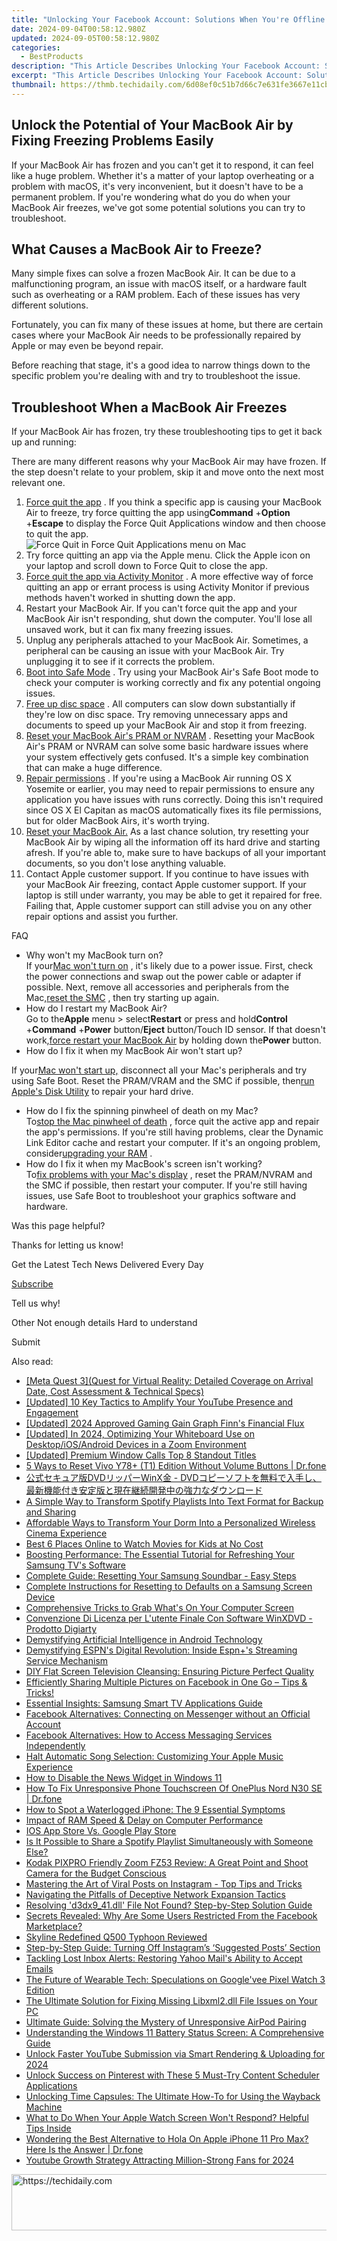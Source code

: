 ```yaml
---
title: "Unlocking Your Facebook Account: Solutions When You're Offline!"
date: 2024-09-04T00:58:12.980Z
updated: 2024-09-05T00:58:12.980Z
categories:
  - BestProducts
description: "This Article Describes Unlocking Your Facebook Account: Solutions When You're Offline!"
excerpt: "This Article Describes Unlocking Your Facebook Account: Solutions When You're Offline!"
thumbnail: https://thmb.techidaily.com/6d08ef0c51b7d66c7e631fe3667e11cb568cec8b149ae12a4fa97fbfe5c6637e.jpg
---
```


## Unlock the Potential of Your MacBook Air by Fixing Freezing Problems Easily
 If your MacBook Air has frozen and you can't get it to respond, it can feel like a huge problem. Whether it's a matter of your laptop overheating or a problem with macOS, it's very inconvenient, but it doesn't have to be a permanent problem. If you're wondering what do you do when your MacBook Air freezes, we've got some potential solutions you can try to troubleshoot.

## What Causes a MacBook Air to Freeze?

 Many simple fixes can solve a frozen MacBook Air. It can be due to a malfunctioning program, an issue with macOS itself, or a hardware fault such as overheating or a RAM problem. Each of these issues has very different solutions.

 Fortunately, you can fix many of these issues at home, but there are certain cases where your MacBook Air needs to be professionally repaired by Apple or may even be beyond repair.

 Before reaching that stage, it's a good idea to narrow things down to the specific problem you're dealing with and try to troubleshoot the issue.

## Troubleshoot When a MacBook Air Freezes

 If your MacBook Air has frozen, try these troubleshooting tips to get it back up and running:  

 There are many different reasons why your MacBook Air may have frozen. If the step doesn't relate to your problem, skip it and move onto the next most relevant one.

1. [Force quit the app](https://www.lifewire.com/control-alt-delete-on-a-mac-5096886) . If you think a specific app is causing your MacBook Air to freeze, try force quitting the app using**Command** +**Option** +**Escape** to display the Force Quit Applications window and then choose to quit the app.  
![Force Quit in Force Quit Applications menu on Mac](https://www.lifewire.com/thmb/y7dNJmkYLJuA_PGAjxryKvoc20c=/1500x0/filters:no_upscale():max_bytes(150000):strip_icc():format(webp)/001_unfreeze-macbook-air-5120328-1482082fe110417a9c553657f7339466.jpg)
2. Try force quitting an app via the Apple menu. Click the Apple icon on your laptop and scroll down to Force Quit to close the app.
3. [Force quit the app via Activity Monitor](https://www.lifewire.com/use-activity-monitor-to-track-mac-memory-usage-2260880) . A more effective way of force quitting an app or errant process is using Activity Monitor if previous methods haven't worked in shutting down the app.
4. Restart your MacBook Air. If you can't force quit the app and your MacBook Air isn't responding, shut down the computer. You'll lose all unsaved work, but it can fix many freezing issues.
5. Unplug any peripherals attached to your MacBook Air. Sometimes, a peripheral can be causing an issue with your MacBook Air. Try unplugging it to see if it corrects the problem.
6. [Boot into Safe Mode](https://www.lifewire.com/how-to-use-mac-safe-boot-option-2260843) . Try using your MacBook Air's Safe Boot mode to check your computer is working correctly and fix any potential ongoing issues.
7. [Free up disc space](https://www.lifewire.com/clear-space-on-your-mac-4165916) . All computers can slow down substantially if they're low on disc space. Try removing unnecessary apps and documents to speed up your MacBook Air and stop it from freezing.
8. [Reset your MacBook Air's PRAM or NVRAM](https://www.lifewire.com/how-to-reset-mac-pram-or-nvram-2260839) . Resetting your MacBook Air's PRAM or NVRAM can solve some basic hardware issues where your system effectively gets confused. It's a simple key combination that can make a huge difference.
9. [Repair permissions](https://www.lifewire.com/using-disk-utility-repair-hard-drives-2260079) . If you're using a MacBook Air running OS X Yosemite or earlier, you may need to repair permissions to ensure any application you have issues with runs correctly. Doing this isn't required since OS X El Capitan as macOS automatically fixes its file permissions, but for older MacBook Airs, it's worth trying.
10. [Reset your MacBook Air.](https://www.lifewire.com/reset-macbook-air-4184823) As a last chance solution, try resetting your MacBook Air by wiping all the information off its hard drive and starting afresh. If you're able to, make sure to have backups of all your important documents, so you don't lose anything valuable.
11. Contact Apple customer support. If you continue to have issues with your MacBook Air freezing, contact Apple customer support. If your laptop is still under warranty, you may be able to get it repaired for free. Failing that, Apple customer support can still advise you on any other repair options and assist you further.

 FAQ

* Why won't my MacBook turn on?  
 If your[Mac won't turn on](https://www.lifewire.com/fix-macbook-pro-that-wont-turn-on-4579948) , it's likely due to a power issue. First, check the power connections and swap out the power cable or adapter if possible. Next, remove all accessories and peripherals from the Mac,[reset the SMC](https://www.lifewire.com/reset-smc-system-management-controller-on-mac-2260840) , then try starting up again.
* How do I restart my MacBook Air?  
 Go to the**Apple** menu > select**Restart** or press and hold**Control** +**Command** +**Power** button/**Eject** button/Touch ID sensor. If that doesn't work,[force restart your MacBook Air](https://www.lifewire.com/restart-macbook-air-5120606) by holding down the**Power** button.
* How do I fix it when my MacBook Air won't start up?  

 If your[Mac won't start up,](https://www.lifewire.com/top-troubleshooting-tips-startup-problems-2259907) disconnect all your Mac's peripherals and try using Safe Boot. Reset the PRAM/VRAM and the SMC if possible, then[run Apple's Disk Utility](https://www.lifewire.com/using-disk-utility-repair-hard-drives-2260079) to repair your hard drive.

* How do I fix the spinning pinwheel of death on my Mac?  
 To[stop the Mac pinwheel of death](https://www.lifewire.com/fix-spod-spinning-pinwheel-of-death-2260811) , force quit the active app and repair the app's permissions. If you're still having problems, clear the Dynamic Link Editor cache and restart your computer. If it's an ongoing problem, consider[upgrading your RAM](https://www.lifewire.com/macs-4781332) .
* How do I fix it when my MacBook's screen isn't working?  
 To[fix problems with your Mac's display](https://www.lifewire.com/troubleshooting-mac-display-problems-4121097) , reset the PRAM/NVRAM and the SMC if possible, then restart your computer. If you're still having issues, use Safe Boot to troubleshoot your graphics software and hardware.

Was this page helpful?

Thanks for letting us know!

 Get the Latest Tech News Delivered Every Day

[Subscribe](https://www.lifewire.com/#)

Tell us why!

 Other  Not enough details  Hard to understand

 Submit

<ins class="adsbygoogle"
     style="display:block"
     data-ad-format="autorelaxed"
     data-ad-client="ca-pub-7571918770474297"
     data-ad-slot="1223367746"></ins>



<ins class="adsbygoogle"
     style="display:block"
     data-ad-client="ca-pub-7571918770474297"
     data-ad-slot="8358498916"
     data-ad-format="auto"
     data-full-width-responsive="true"></ins>

<span class="atpl-alsoreadstyle">Also read:</span>
<div><ul>
<li><a href="https://technical-tips.techidaily.com/meta-quest-3quest-for-virtual-reality-detailed-coverage-on-arrival-date-cost-assessment-and-technical-specs/"><u>[Meta Quest 3](Quest for Virtual Reality: Detailed Coverage on Arrival Date, Cost Assessment & Technical Specs)</u></a></li>
<li><a href="https://youtube-blog.techidaily.com/ed-10-key-tactics-to-amplify-your-youtube-presence-and-engagement/"><u>[Updated] 10 Key Tactics to Amplify Your YouTube Presence and Engagement</u></a></li>
<li><a href="https://fox-direct.techidaily.com/updated-2024-approved-gaming-gain-graph-finns-financial-flux/"><u>[Updated] 2024 Approved  Gaming Gain Graph  Finn's Financial Flux</u></a></li>
<li><a href="https://visual-screen-recording.techidaily.com/updated-in-2024-optimizing-your-whiteboard-use-on-desktopiosandroid-devices-in-a-zoom-environment/"><u>[Updated] In 2024, Optimizing Your Whiteboard Use on Desktop/iOS/Android Devices in a Zoom Environment</u></a></li>
<li><a href="https://on-screen-recording.techidaily.com/updated-premium-window-calls-top-8-standout-titles/"><u>[Updated] Premium Window Calls  Top 8 Standout Titles</u></a></li>
<li><a href="https://phone-solutions.techidaily.com/5-ways-to-reset-vivo-y78plus-t1-edition-without-volume-buttons-drfone-by-drfone-reset-android-reset-android/"><u>5 Ways to Reset Vivo Y78+ (T1) Edition Without Volume Buttons | Dr.fone</u></a></li>
<li><a href="https://some-knowledge.techidaily.com/dvdwinx-dvd/"><u>公式セキュア版DVDリッパーWinX金 - DVDコピーソフトを無料で入手し、最新機能付き安定版と現在継続開発中の強力なダウンロード</u></a></li>
<li><a href="https://tech-recovery.techidaily.com/a-simple-way-to-transform-spotify-playlists-into-text-format-for-backup-and-sharing/"><u>A Simple Way to Transform Spotify Playlists Into Text Format for Backup and Sharing</u></a></li>
<li><a href="https://technical-tips.techidaily.com/affordable-ways-to-transform-your-dorm-into-a-personalized-wireless-cinema-experience/"><u>Affordable Ways to Transform Your Dorm Into a Personalized Wireless Cinema Experience</u></a></li>
<li><a href="https://technical-tips.techidaily.com/best-6-places-online-to-watch-movies-for-kids-at-no-cost/"><u>Best 6 Places Online to Watch Movies for Kids at No Cost</u></a></li>
<li><a href="https://technical-tips.techidaily.com/boosting-performance-the-essential-tutorial-for-refreshing-your-samsung-tvs-software/"><u>Boosting Performance: The Essential Tutorial for Refreshing Your Samsung TV's Software</u></a></li>
<li><a href="https://technical-tips.techidaily.com/complete-guide-resetting-your-samsung-soundbar-easy-steps/"><u>Complete Guide: Resetting Your Samsung Soundbar - Easy Steps</u></a></li>
<li><a href="https://technical-tips.techidaily.com/complete-instructions-for-resetting-to-defaults-on-a-samsung-screen-device/"><u>Complete Instructions for Resetting to Defaults on a Samsung Screen Device</u></a></li>
<li><a href="https://technical-tips.techidaily.com/comprehensive-tricks-to-grab-whats-on-your-computer-screen/"><u>Comprehensive Tricks to Grab What's On Your Computer Screen</u></a></li>
<li><a href="https://some-knowledge.techidaily.com/convenzione-di-licenza-per-lutente-finale-con-software-winxdvd-prodotto-digiarty/"><u>Convenzione Di Licenza per L'utente Finale Con Software WinXDVD - Prodotto Digiarty</u></a></li>
<li><a href="https://technical-tips.techidaily.com/demystifying-artificial-intelligence-in-android-technology/"><u>Demystifying Artificial Intelligence in Android Technology</u></a></li>
<li><a href="https://technical-tips.techidaily.com/demystifying-espns-digital-revolution-inside-espnpluss-streaming-service-mechanism/"><u>Demystifying ESPN's Digital Revolution: Inside Espn+'s Streaming Service Mechanism</u></a></li>
<li><a href="https://technical-tips.techidaily.com/diy-flat-screen-television-cleansing-ensuring-picture-perfect-quality/"><u>DIY Flat Screen Television Cleansing: Ensuring Picture Perfect Quality</u></a></li>
<li><a href="https://technical-tips.techidaily.com/efficiently-sharing-multiple-pictures-on-facebook-in-one-go-tips-and-tricks/"><u>Efficiently Sharing Multiple Pictures on Facebook in One Go – Tips & Tricks!</u></a></li>
<li><a href="https://technical-tips.techidaily.com/essential-insights-samsung-smart-tv-applications-guide/"><u>Essential Insights: Samsung Smart TV Applications Guide</u></a></li>
<li><a href="https://technical-tips.techidaily.com/facebook-alternatives-connecting-on-messenger-without-an-official-account/"><u>Facebook Alternatives: Connecting on Messenger without an Official Account</u></a></li>
<li><a href="https://technical-tips.techidaily.com/facebook-alternatives-how-to-access-messaging-services-independently/"><u>Facebook Alternatives: How to Access Messaging Services Independently</u></a></li>
<li><a href="https://technical-tips.techidaily.com/halt-automatic-song-selection-customizing-your-apple-music-experience/"><u>Halt Automatic Song Selection: Customizing Your Apple Music Experience</u></a></li>
<li><a href="https://technical-tips.techidaily.com/how-to-disable-the-news-widget-in-windows-11/"><u>How to Disable the News Widget in Windows 11</u></a></li>
<li><a href="https://fix-guide.techidaily.com/how-to-fix-unresponsive-phone-touchscreen-of-oneplus-nord-n30-se-drfone-by-drfone-fix-android-problems-fix-android-problems/"><u>How To Fix Unresponsive Phone Touchscreen Of OnePlus Nord N30 SE | Dr.fone</u></a></li>
<li><a href="https://fox-that.techidaily.com/how-to-spot-a-waterlogged-iphone-the-9-essential-symptoms/"><u>How to Spot a Waterlogged iPhone: The 9 Essential Symptoms</u></a></li>
<li><a href="https://technical-tips.techidaily.com/impact-of-ram-speed-and-delay-on-computer-performance/"><u>Impact of RAM Speed & Delay on Computer Performance</u></a></li>
<li><a href="https://technical-tips.techidaily.com/ios-app-store-vs-google-play-store/"><u>IOS App Store Vs. Google Play Store</u></a></li>
<li><a href="https://technical-tips.techidaily.com/is-it-possible-to-share-a-spotify-playlist-simultaneously-with-someone-else/"><u>Is It Possible to Share a Spotify Playlist Simultaneously with Someone Else?</u></a></li>
<li><a href="https://buynow-help.techidaily.com/kodak-pixpro-friendly-zoom-fz53-review-a-great-point-and-shoot-camera-for-the-budget-conscious/"><u>Kodak PIXPRO Friendly Zoom FZ53 Review: A Great Point and Shoot Camera for the Budget Conscious</u></a></li>
<li><a href="https://technical-tips.techidaily.com/mastering-the-art-of-viral-posts-on-instagram-top-tips-and-tricks/"><u>Mastering the Art of Viral Posts on Instagram - Top Tips and Tricks</u></a></li>
<li><a href="https://technical-tips.techidaily.com/navigating-the-pitfalls-of-deceptive-network-expansion-tactics/"><u>Navigating the Pitfalls of Deceptive Network Expansion Tactics</u></a></li>
<li><a href="https://technical-tips.techidaily.com/resolving-d3dx941dll-file-not-found-step-by-step-solution-guide/"><u>Resolving 'd3dx9_41.dll' File Not Found? Step-by-Step Solution Guide</u></a></li>
<li><a href="https://technical-tips.techidaily.com/secrets-revealed-why-are-some-users-restricted-from-the-facebook-marketplace/"><u>Secrets Revealed: Why Are Some Users Restricted From the Facebook Marketplace?</u></a></li>
<li><a href="https://extra-tips.techidaily.com/skyline-redefined-q500-typhoon-reviewed/"><u>Skyline Redefined  Q500 Typhoon Reviewed</u></a></li>
<li><a href="https://technical-tips.techidaily.com/step-by-step-guide-turning-off-instagrams-suggested-posts-section/"><u>Step-by-Step Guide: Turning Off Instagram’s ‘Suggested Posts’ Section</u></a></li>
<li><a href="https://technical-tips.techidaily.com/tackling-lost-inbox-alerts-restoring-yahoo-mails-ability-to-accept-emails/"><u>Tackling Lost Inbox Alerts: Restoring Yahoo Mail's Ability to Accept Emails</u></a></li>
<li><a href="https://technical-tips.techidaily.com/the-future-of-wearable-tech-speculations-on-googlevee-pixel-watch-3-edition/"><u>The Future of Wearable Tech: Speculations on Google'vee Pixel Watch 3 Edition</u></a></li>
<li><a href="https://technical-tips.techidaily.com/the-ultimate-solution-for-fixing-missing-libxml2dll-file-issues-on-your-pc/"><u>The Ultimate Solution for Fixing Missing Libxml2.dll File Issues on Your PC</u></a></li>
<li><a href="https://technical-tips.techidaily.com/ultimate-guide-solving-the-mystery-of-unresponsive-airpod-pairing/"><u>Ultimate Guide: Solving the Mystery of Unresponsive AirPod Pairing</u></a></li>
<li><a href="https://technical-tips.techidaily.com/understanding-the-windows-11-battery-status-screen-a-comprehensive-guide/"><u>Understanding the Windows 11 Battery Status Screen: A Comprehensive Guide</u></a></li>
<li><a href="https://facebook-video-share.techidaily.com/unlock-faster-youtube-submission-via-smart-rendering-and-uploading-for-2024/"><u>Unlock Faster YouTube Submission via Smart Rendering & Uploading for 2024</u></a></li>
<li><a href="https://technical-tips.techidaily.com/unlock-success-on-pinterest-with-these-5-must-try-content-scheduler-applications/"><u>Unlock Success on Pinterest with These 5 Must-Try Content Scheduler Applications</u></a></li>
<li><a href="https://technical-tips.techidaily.com/unlocking-time-capsules-the-ultimate-how-to-for-using-the-wayback-machine/"><u>Unlocking Time Capsules: The Ultimate How-To for Using the Wayback Machine</u></a></li>
<li><a href="https://technical-tips.techidaily.com/what-to-do-when-your-apple-watch-screen-wont-respond-helpful-tips-inside/"><u>What to Do When Your Apple Watch Screen Won't Respond? Helpful Tips Inside</u></a></li>
<li><a href="https://fake-location.techidaily.com/wondering-the-best-alternative-to-hola-on-apple-iphone-11-pro-max-here-is-the-answer-drfone-by-drfone-virtual-ios/"><u>Wondering the Best Alternative to Hola On Apple iPhone 11 Pro Max? Here Is the Answer | Dr.fone</u></a></li>
<li><a href="https://facebook-record-videos.techidaily.com/youtube-growth-strategy-attracting-million-strong-fans-for-2024/"><u>Youtube Growth Strategy  Attracting Million-Strong Fans for 2024</u></a></li>
</ul></div>

<!-- affiliate ads begin -->
<a href="https://aligracehair.sjv.io/c/5597632/1959778/19272" target="_top" id="1959778">
  <img src="//a.impactradius-go.com/display-ad/19272-1959778" border="0" alt="https://techidaily.com" width="728" height="90"/>
</a>
<img height="0" width="0" src="https://aligracehair.sjv.io/i/5597632/1959778/19272" style="position:absolute;visibility:hidden;" border="0" />
<!-- affiliate ads end -->